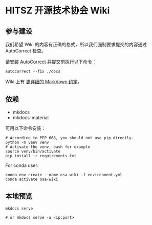 # HITSZ 开源技术协会 Wiki

## 参与建设

我们希望 Wiki 的内容有正确的格式，所以我们强制要求提交的内容通过 AutoCorrect 检查。

请安装 [AutoCorrect](https://github.com/huacnlee/autocorrect) 并提交前执行以下命令：

``` shell
autocorrect --fix ./docs
```

Wiki 上有 [更详细的 Markdown 约定](https://wiki.hitsz.org/about/contribute-guide/markdown/)。

## 依赖

- mkdocs
- mkdocs-material

可用以下命令安装：

``` shell
# According to PEP 668, you should not use pip directly.
python -m venv venv
# Activate the venv, bash for example
source venv/bin/activate
pip install -r requirements.txt
```

For conda user:

``` shell
conda env create --name osa-wiki -f environment.yml
conda activate osa-wiki
```

## 本地预览

``` shell
mkdocs serve

# or mkdocs serve -a <ip:port>
```
